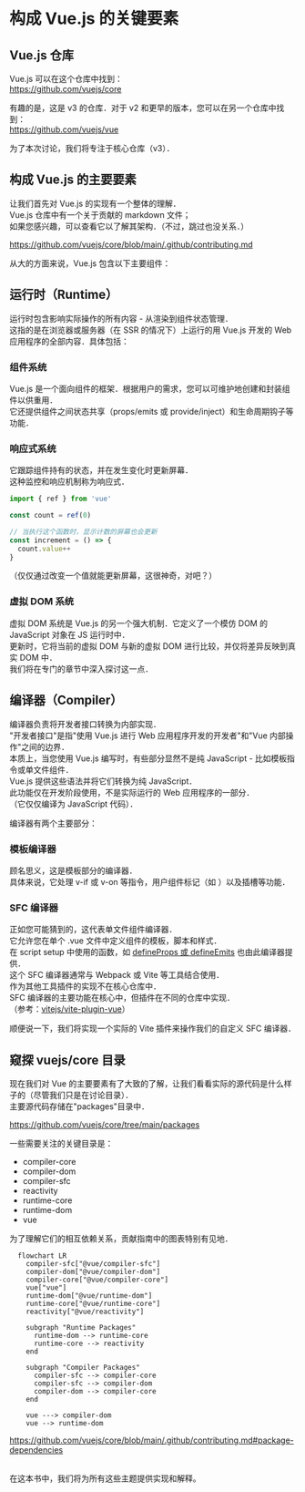 # 构成 Vue.js 的关键要素

## Vue.js 仓库

Vue.js 可以在这个仓库中找到：  
https://github.com/vuejs/core

有趣的是，这是 v3 的仓库．对于 v2 和更早的版本，您可以在另一个仓库中找到：  
https://github.com/vuejs/vue

为了本次讨论，我们将专注于核心仓库（v3）．

## 构成 Vue.js 的主要要素

让我们首先对 Vue.js 的实现有一个整体的理解．\
Vue.js 仓库中有一个关于贡献的 markdown 文件；  
如果您感兴趣，可以查看它以了解其架构．（不过，跳过也没关系．）

https://github.com/vuejs/core/blob/main/.github/contributing.md

从大的方面来说，Vue.js 包含以下主要组件：

## 运行时（Runtime）

运行时包含影响实际操作的所有内容 - 从渲染到组件状态管理．\
这指的是在浏览器或服务器（在 SSR 的情况下）上运行的用 Vue.js 开发的 Web 应用程序的全部内容．具体包括：

### 组件系统

Vue.js 是一个面向组件的框架．根据用户的需求，您可以可维护地创建和封装组件以供重用．\
它还提供组件之间状态共享（props/emits 或 provide/inject）和生命周期钩子等功能．

### 响应式系统

它跟踪组件持有的状态，并在发生变化时更新屏幕．\
这种监控和响应机制称为响应式．

```ts
import { ref } from 'vue'

const count = ref(0)

// 当执行这个函数时，显示计数的屏幕也会更新
const increment = () => {
  count.value++
}
```

（仅仅通过改变一个值就能更新屏幕，这很神奇，对吧？）

### 虚拟 DOM 系统

虚拟 DOM 系统是 Vue.js 的另一个强大机制．它定义了一个模仿 DOM 的 JavaScript 对象在 JS 运行时中．\
更新时，它将当前的虚拟 DOM 与新的虚拟 DOM 进行比较，并仅将差异反映到真实 DOM 中．\
我们将在专门的章节中深入探讨这一点．

## 编译器（Compiler）

编译器负责将开发者接口转换为内部实现．\
"开发者接口"是指"使用 Vue.js 进行 Web 应用程序开发的开发者"和"Vue 内部操作"之间的边界．\
本质上，当您使用 Vue.js 编写时，有些部分显然不是纯 JavaScript - 比如模板指令或单文件组件．\
Vue.js 提供这些语法并将它们转换为纯 JavaScript．\
此功能仅在开发阶段使用，不是实际运行的 Web 应用程序的一部分．\
（它仅仅编译为 JavaScript 代码）．

编译器有两个主要部分：

### 模板编译器

顾名思义，这是模板部分的编译器．\
具体来说，它处理 v-if 或 v-on 等指令，用户组件标记（如 <Counter />）以及插槽等功能．

### SFC 编译器

正如您可能猜到的，这代表单文件组件编译器．\
它允许您在单个 .vue 文件中定义组件的模板，脚本和样式．\
在 script setup 中使用的函数，如 [defineProps 或 defineEmits](https://vuejs.org/api/sfc-script-setup#defineprops-defineemits) 也由此编译器提供．\
这个 SFC 编译器通常与 Webpack 或 Vite 等工具结合使用．\
作为其他工具插件的实现不在核心仓库中．\
SFC 编译器的主要功能在核心中，但插件在不同的仓库中实现．\
（参考：[vitejs/vite-plugin-vue](https://github.com/vitejs/vite-plugin-vue)）

顺便说一下，我们将实现一个实际的 Vite 插件来操作我们的自定义 SFC 编译器．

## 窥探 vuejs/core 目录

现在我们对 Vue 的主要要素有了大致的了解，让我们看看实际的源代码是什么样子的（尽管我们只是在讨论目录）．\
主要源代码存储在"packages"目录中．

https://github.com/vuejs/core/tree/main/packages

一些需要关注的关键目录是：

- compiler-core
- compiler-dom
- compiler-sfc
- reactivity
- runtime-core
- runtime-dom
- vue

为了理解它们的相互依赖关系，贡献指南中的图表特别有见地．

```mermaid
  flowchart LR
    compiler-sfc["@vue/compiler-sfc"]
    compiler-dom["@vue/compiler-dom"]
    compiler-core["@vue/compiler-core"]
    vue["vue"]
    runtime-dom["@vue/runtime-dom"]
    runtime-core["@vue/runtime-core"]
    reactivity["@vue/reactivity"]

    subgraph "Runtime Packages"
      runtime-dom --> runtime-core
      runtime-core --> reactivity
    end

    subgraph "Compiler Packages"
      compiler-sfc --> compiler-core
      compiler-sfc --> compiler-dom
      compiler-dom --> compiler-core
    end

    vue ---> compiler-dom
    vue --> runtime-dom

```

https://github.com/vuejs/core/blob/main/.github/contributing.md#package-dependencies

<br/>
在这本书中，我们将为所有这些主题提供实现和解释。
